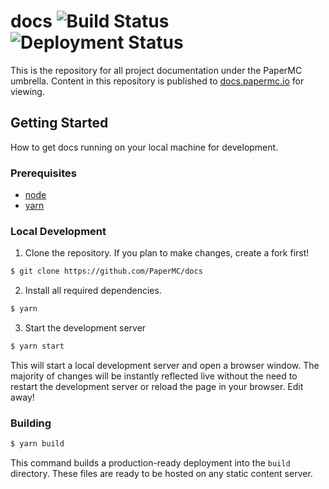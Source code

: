 # docs ![Build Status](https://img.shields.io/github/workflow/status/PaperMC/docs/Publish/main?logo=github) ![Deployment Status](https://img.shields.io/github/deployments/PaperMC/docs/github-pages?label=deployment&logo=github)

This is the repository for all project documentation under the PaperMC umbrella. Content in this
repository is published to [docs.papermc.io](https://docs.papermc.io) for viewing.

## Getting Started

How to get docs running on your local machine for development.

### Prerequisites

- [node](https://nodejs.org)
- [yarn](https://yarnpkg.com/getting-started/install)

### Local Development

1. Clone the repository. If you plan to make changes, create a fork first!

```bash
$ git clone https://github.com/PaperMC/docs
```

2. Install all required dependencies.

```bash
$ yarn
```

3. Start the development server

```bash
$ yarn start
```

This will start a local development server and open a browser window. The majority of changes will
be instantly reflected live without the need to restart the development server or reload the page in
your browser. Edit away!

### Building

```bash
$ yarn build
```

This command builds a production-ready deployment into the `build` directory. These files are ready
to be hosted on any static content server.
